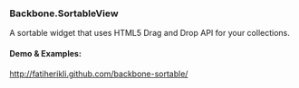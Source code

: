 ### Backbone.SortableView

A sortable widget that uses HTML5 Drag and Drop API for your collections.

#### Demo & Examples:

<http://fatiherikli.github.com/backbone-sortable/>
